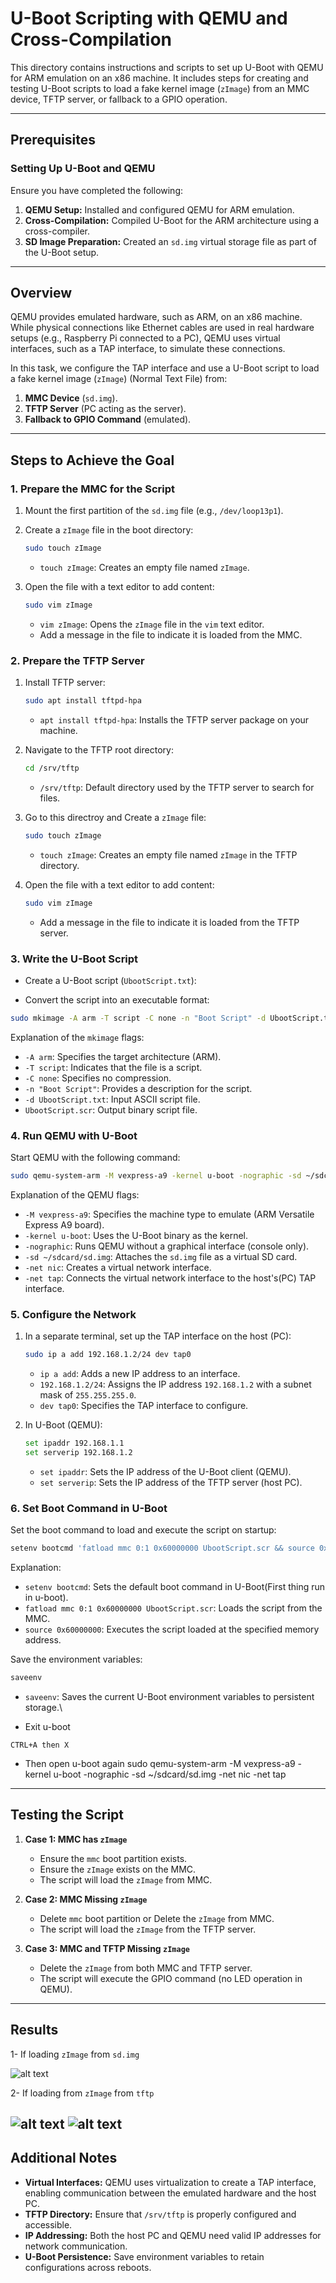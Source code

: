 # U-Boot Scripting with QEMU and Cross-Compilation

This directory contains instructions and scripts to set up U-Boot with QEMU for ARM emulation on an x86 machine. It includes steps for creating and testing U-Boot scripts to load a fake kernel image (`zImage`) from an MMC device, TFTP server, or fallback to a GPIO operation.

---

## Prerequisites

### Setting Up U-Boot and QEMU
Ensure you have completed the following:

1. **QEMU Setup:** Installed and configured QEMU for ARM emulation.
2. **Cross-Compilation:** Compiled U-Boot for the ARM architecture using a cross-compiler.
3. **SD Image Preparation:** Created an `sd.img` virtual storage file as part of the U-Boot setup.

---

## Overview

QEMU provides emulated hardware, such as ARM, on an x86 machine. While physical connections like Ethernet cables are used in real hardware setups (e.g., Raspberry Pi connected to a PC), QEMU uses virtual interfaces, such as a TAP interface, to simulate these connections.

In this task, we configure the TAP interface and use a U-Boot script to load a fake kernel image  (`zImage`) (Normal Text File) from:

1. **MMC Device** (`sd.img`).
2. **TFTP Server** (PC acting as the server).
3. **Fallback to GPIO Command** (emulated).

---

## Steps to Achieve the Goal

### 1. Prepare the MMC for the Script
1. Mount the first partition of the `sd.img` file (e.g., `/dev/loop13p1`).
2. Create a `zImage` file in the boot directory:
   ```bash
   sudo touch zImage
   ```
   - `touch zImage`: Creates an empty file named `zImage`.
   
3. Open the file with a text editor to add content:
   ```bash
   sudo vim zImage
   ```
   - `vim zImage`: Opens the `zImage` file in the `vim` text editor.
   - Add a message in the file to indicate it is loaded from the MMC.

### 2. Prepare the TFTP Server
1. Install TFTP server:
   ```bash
   sudo apt install tftpd-hpa
   ```
   - `apt install tftpd-hpa`: Installs the TFTP server package on your machine.

2. Navigate to the TFTP root directory:
   ```bash
   cd /srv/tftp
   ```
   - `/srv/tftp`: Default directory used by the TFTP server to search for files.

3. Go to this directroy and Create a `zImage` file:
   ```bash
   sudo touch zImage
   ```
   - `touch zImage`: Creates an empty file named `zImage` in the TFTP directory.

4. Open the file with a text editor to add content:
   ```bash
   sudo vim zImage
   ```
   - Add a message in the file to indicate it is loaded from the TFTP server.

### 3. Write the U-Boot Script
- Create a U-Boot script (`UbootScript.txt`):

- Convert the script into an executable format:
```bash
sudo mkimage -A arm -T script -C none -n "Boot Script" -d UbootScript.txt UbootScript.scr
```
Explanation of the `mkimage` flags:
- `-A arm`: Specifies the target architecture (ARM).
- `-T script`: Indicates that the file is a script.
- `-C none`: Specifies no compression.
- `-n "Boot Script"`: Provides a description for the script.
- `-d UbootScript.txt`: Input ASCII script file.
- `UbootScript.scr`: Output binary script file.

### 4. Run QEMU with U-Boot
Start QEMU with the following command:
```bash
sudo qemu-system-arm -M vexpress-a9 -kernel u-boot -nographic -sd ~/sdcard/sd.img -net nic -net tap
```
Explanation of the QEMU flags:
- `-M vexpress-a9`: Specifies the machine type to emulate (ARM Versatile Express A9 board).
- `-kernel u-boot`: Uses the U-Boot binary as the kernel.
- `-nographic`: Runs QEMU without a graphical interface (console only).
- `-sd ~/sdcard/sd.img`: Attaches the `sd.img` file as a virtual SD card.
- `-net nic`: Creates a virtual network interface.
- `-net tap`: Connects the virtual network interface to the host's(PC) TAP interface.

### 5. Configure the Network
1. In a separate terminal, set up the TAP interface on the host (PC):
   ```bash
   sudo ip a add 192.168.1.2/24 dev tap0
   ```
   - `ip a add`: Adds a new IP address to an interface.
   - `192.168.1.2/24`: Assigns the IP address `192.168.1.2` with a subnet mask of `255.255.255.0`.
   - `dev tap0`: Specifies the TAP interface to configure.

2. In U-Boot (QEMU):
   ```bash
   set ipaddr 192.168.1.1
   set serverip 192.168.1.2
   ```
   - `set ipaddr`: Sets the IP address of the U-Boot client (QEMU).
   - `set serverip`: Sets the IP address of the TFTP server (host PC).

### 6. Set Boot Command in U-Boot
Set the boot command to load and execute the script on startup:
```bash
setenv bootcmd 'fatload mmc 0:1 0x60000000 UbootScript.scr && source 0x60000000'
```
Explanation:
- `setenv bootcmd`: Sets the default boot command in U-Boot(First thing run in u-boot).
- `fatload mmc 0:1 0x60000000 UbootScript.scr`: Loads the script from the MMC.
- `source 0x60000000`: Executes the script loaded at the specified memory address.

Save the environment variables:
```bash
saveenv
```
- `saveenv`: Saves the current U-Boot environment variables to persistent storage.\

- Exit u-boot
```
CTRL+A then X
```
- Then open u-boot again 
sudo qemu-system-arm -M vexpress-a9 -kernel u-boot -nographic -sd ~/sdcard/sd.img -net nic -net tap
---


## Testing the Script

1. **Case 1: MMC has `zImage`**
   - Ensure the `mmc` boot partition exists.
   - Ensure the `zImage` exists on the MMC.
   - The script will load the `zImage` from MMC.

2. **Case 2: MMC Missing `zImage`**
   - Delete `mmc` boot partition or Delete the `zImage` from MMC.
   - The script will load the `zImage` from the TFTP server.

3. **Case 3: MMC and TFTP Missing `zImage`**
   - Delete the `zImage` from both MMC and TFTP server.
   - The script will execute the GPIO command (no LED operation in QEMU).

---
## Results 

1- If loading `zImage` from `sd.img`

![alt text](LoadFromSd.img.png)

2- If loading from `zImage` from `tftp`

![alt text](LoadFromTFTP.png)
![alt text](Server&CLient.png)
---

## Additional Notes

- **Virtual Interfaces:** QEMU uses virtualization to create a TAP interface, enabling communication between the emulated hardware and the host PC.
- **TFTP Directory:** Ensure that `/srv/tftp` is properly configured and accessible.
- **IP Addressing:** Both the host PC and QEMU need valid IP addresses for network communication.
- **U-Boot Persistence:** Save environment variables to retain configurations across reboots.
